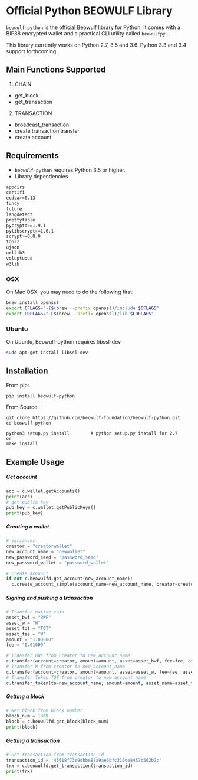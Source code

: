 # Official Python BEOWULF Library

`beowulf-python` is the official Beowulf library for Python. It comes with a
BIP38 encrypted wallet and a practical CLI utility called `beowulfpy`.

This library currently works on Python 2.7, 3.5 and 3.6. Python 3.3 and 3.4 support forthcoming.

## Main Functions Supported
1. CHAIN  
- get_block
- get_transaction
2. TRANSACTION  
- broadcast_transaction
- create transaction transfer
- create account

## Requirements
* `beowulf-python` requires Python 3.5 or higher.  
* Library dependencies
```sh
appdirs
certifi
ecdsa>=0.13
funcy
future
langdetect
prettytable
pycrypto>=1.9.1
pylibscrypt>=1.6.1
scrypt>=0.8.0
toolz
ujson
urllib3
voluptuous
w3lib
```

### OSX

On Mac OSX, you may need to do the following first:

```bash
brew install openssl
export CFLAGS="-I$(brew --prefix openssl)/include $CFLAGS"
export LDFLAGS="-L$(brew --prefix openssl)/lib $LDFLAGS"
```

### Ubuntu
On Ubuntu, Beowulf-python requires libssl-dev
```bash
sudo apt-get install libssl-dev
```

## Installation

From pip:  
```bash
pip install beowulf-python
```

From Source:  

```
git clone https://github.com/beowulf-foundation/beowulf-python.git
cd beowulf-python

python3 setup.py install        # python setup.py install for 2.7
or
make install
```

## Example Usage

##### Get account
```python
acc = c.wallet.getAccounts()
print(acc)
# get public key
pub_key = c.wallet.getPublicKeys()
print(pub_key)
```

##### Creating a wallet
```python
# Variances
creator = "creatorwallet"
new_account_name = "newwallet"
new_password_seed = "password_seed"
new_password_wallet = "password_wallet"

# Create account
if not c.beowulfd.get_account(new_account_name):
  c.create_account_simple(account_name=new_account_name, creator=creator, password_seed=new_password_seed, password_wallet=new_password_wallet)
```

##### Signing and pushing a transaction

```python
# Transfer native coin
asset_bwf = "BWF"
asset_w = "W"
asset_tot = "TOT"
asset_fee = "W"
amount = "1.00000"
fee = "0.01000"

# Transfer BWF from creator to new_account_name
c.transfer(account=creator, amount=amount, asset=asset_bwf, fee=fee, asset_fee=asset_fee, memo="", to=new_account_name)
# Transfer W from creator to new_account_name
c.transfer(account=creator, amount=amount, asset=asset_w, fee=fee, asset_fee=asset_fee, memo="", to=new_account_name)
# Transfer Token TOT from creator to new_account_name
c.transfer_token(to=new_account_name, amount=amount, asset_name=asset_tot, fee=fee, asset_fee=asset_fee, memo="", account=creator)
```

##### Getting a block
```python
# Get block from block number
block_num = 1869
block = c.beowulfd.get_block(block_num)
print(block)
```

##### Getting a transaction
```python
# Get transaction from transaction_id
transaction_id = '45618f73e9dbbe87a9ae6bfc316de8457c502b7c'
trx = c.beowulfd.get_transaction(transaction_id)
print(trx)
```
